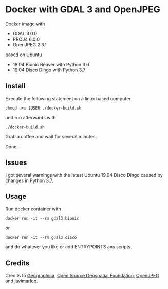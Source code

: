 # Docker with GDAL 3 and OpenJPEG

Docker image with

 - GDAL 3.0.0
 - PROJ4 6.0.0
 - OpenJPEG 2.3.1
 
based on Ubuntu 

 - 18.04 Bionic Beaver with Python 3.6
 - 19.04 Disco Dingo with Python 3.7 

## Install
Execute the following statement on a linux based computer 

`chmod u+x $USER ./docker-build.sh`

and run afterwards with

`./docker-build.sh`

Grab a coffee and wait for several minutes. 

Done.

## Issues

I got several warnings with the latest Ubuntu 19.04 Disco Dingo caused by changes in Python 3.7.

## Usage
Run docker container with

`docker run -it --rm gdal3:bionic`

or

`docker run -it --rm gdal3:disco`

and do whatever you like or add ENTRYPOINTS ans scripts.

## Credits
Credits to [Geographica](https://github.com/GeographicaGS), [Open Source Geospatial Foundation](https://github.com/OSGeo), [OpenJPEG](https://github.com/uclouvain/openjpeg) and [javimarlop](https://github.com/javimarlop).
